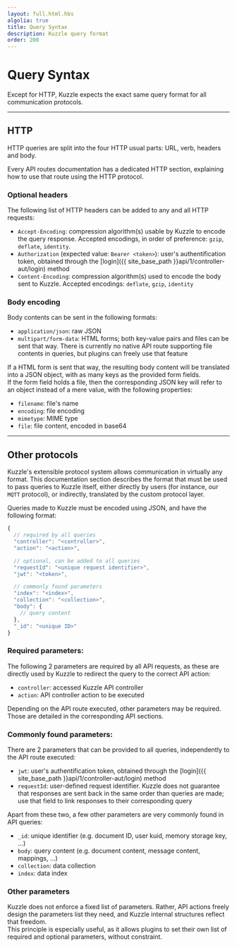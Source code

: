 ```yaml
---
layout: full.html.hbs
algolia: true
title: Query Syntax
description: Kuzzle query format
order: 200
---
```


# Query Syntax

Except for HTTP, Kuzzle expects the exact same query format for all communication protocols.

---

## HTTP

HTTP queries are split into the four HTTP usual parts: URL, verb, headers and body.

Every API routes documentation has a dedicated HTTP section, explaining how to use that route using the HTTP protocol. 

### Optional headers

The following list of HTTP headers can be added to any and all HTTP requests:

* `Accept-Encoding`: compression algorithm(s) usable by Kuzzle to encode the query response. Accepted encodings, in order of preference: `gzip`, `deflate`, `identity`. 
* `Authorization` (expected value: `Bearer <token>`): user's authentification token, obtained through the [login]({{ site_base_path }}api/1/controller-aut/login) method
* `Content-Encoding`: compression algorithm(s) used to encode the body sent to Kuzzle. Accepted encodings: `deflate`, `gzip`, `identity`

### Body encoding

Body contents can be sent in the following formats:

* `application/json`: raw JSON
* `multipart/form-data`: HTML forms; both key-value pairs and files can be sent that way. There is currently no native API route supporting file contents in queries, but plugins can freely use that feature

If a HTML form is sent that way, the resulting body content will be translated into a JSON object, with as many keys as the provided form fields.  
If the form field holds a file, then the corresponding JSON key will refer to an object instead of a mere value, with the following properties:
  * `filename`: file's name
  * `encoding`: file encoding
  * `mimetype`: MIME type
  * `file`: file content, encoded in base64

---

## Other protocols

<div class="alert alert-info">Kuzzle's extensible protocol system allows communication in virtually any format. This documentation section describes the format that must be used to pass queries to Kuzzle itself, either directly by users (for instance, our <code>MQTT</code> protocol), or indirectly, translated by the custom protocol layer.</div>

Queries made to Kuzzle must be encoded using JSON, and have the following format:

```javascript
{
  // required by all queries
  "controller": "<controller>",
  "action": "<action>",

  // optional, can be added to all queries
  "requestId": "<unique request identifier>",
  "jwt": "<token>",

  // commonly found parameters
  "index": "<index>",
  "collection": "<collection>",
  "body": {
    // query content
  },
  "_id": "<unique ID>"
}
```

### Required parameters:

The following 2 parameters are required by all API requests, as these are directly used by Kuzzle to redirect the query to the correct API action:

* `controller`: accessed Kuzzle API controller 
* `action`: API controller action to be executed

Depending on the API route executed, other parameters may be required. Those are detailed in the corresponding API sections.

### Commonly found parameters:

There are 2 parameters that can be provided to all queries, independently to the API route executed:

* `jwt`: user's authentification token, obtained through the [login]({{ site_base_path }}api/1/controller-aut/login) method
* `requestId`: user-defined request identifier. Kuzzle does not guarantee that responses are sent back in the same order than queries are made; use that field to link responses to their corresponding query

Apart from these two, a few other parameters are very commonly found in API queries:

* `_id`: unique identifier (e.g. document ID, user kuid, memory storage key, ...)
* `body`: query content (e.g. document content, message content, mappings, ...)
* `collection`: data collection
* `index`: data index

### Other parameters

Kuzzle does not enforce a fixed list of parameters. Rather, API actions freely design the parameters list they need, and Kuzzle internal structures reflect that freedom.  
This principle is especially useful, as it allows plugins to set their own list of required and optional parameters, without constraint.
